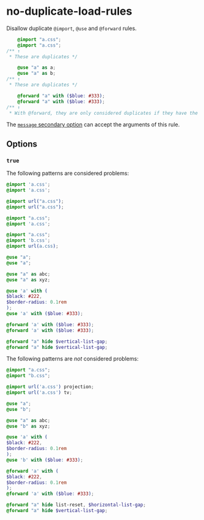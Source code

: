 # no-duplicate-load-rules

Disallow duplicate `@import`, `@use` and `@forward` rules.

<!-- prettier-ignore -->
```css
    @import "a.css";
    @import "a.css";
/** ↑
 * These are duplicates */
```

<!-- prettier-ignore -->
```scss
    @use "a" as a;
    @use "a" as b;
/** ↑
 * These are duplicates */
```

<!-- prettier-ignore -->
```scss
    @forward "a" with ($blue: #333);
    @forward "a" with ($blue: #333);
/** ↑
 * With @forward, they are only considered duplicates if they have the exact same confuguration. */
```

The [`message` secondary option](https://github.com/stylelint/stylelint/blob/main/docs/user-guide/configure.md#message) can accept the arguments of this rule.

## Options

### `true`

The following patterns are considered problems:

<!-- prettier-ignore -->
```css
@import 'a.css';
@import 'a.css';
```

<!-- prettier-ignore -->
```css
@import url("a.css");
@import url("a.css");
```

<!-- prettier-ignore -->
```css
@import "a.css";
@import 'a.css';
```

<!-- prettier-ignore -->
```css
@import "a.css";
@import 'b.css';
@import url(a.css);
```

<!-- prettier-ignore -->
```scss
@use "a";
@use "a";
```

<!-- prettier-ignore -->
```scss
@use "a" as abc;
@use "a" as xyz;
```

<!-- prettier-ignore -->
```scss
@use 'a' with (
$black: #222,
$border-radius: 0.1rem
);
@use 'a' with ($blue: #333);
```

<!-- prettier-ignore -->
```scss
@forward 'a' with ($blue: #333);
@forward 'a' with ($blue: #333);
```

<!-- prettier-ignore -->
```scss
@forward "a" hide $vertical-list-gap;
@forward "a" hide $vertical-list-gap;
```

The following patterns are _not_ considered problems:

<!-- prettier-ignore -->
```css
@import "a.css";
@import "b.css";
```

<!-- prettier-ignore -->
```css
@import url('a.css') projection;
@import url('a.css') tv;
```

<!-- prettier-ignore -->
```scss
@use "a";
@use "b";
```

<!-- prettier-ignore -->
```scss
@use "a" as abc;
@use "b" as xyz;
```

<!-- prettier-ignore -->
```scss
@use 'a' with (
$black: #222,
$border-radius: 0.1rem
);
@use 'b' with ($blue: #333);
```

<!-- prettier-ignore -->
```scss
@forward 'a' with (
$black: #222,
$border-radius: 0.1rem
);
@forward 'a' with ($blue: #333);
```

<!-- prettier-ignore -->
```scss
@forward "a" hide list-reset, $horizontal-list-gap;
@forward "a" hide $vertical-list-gap;
```
